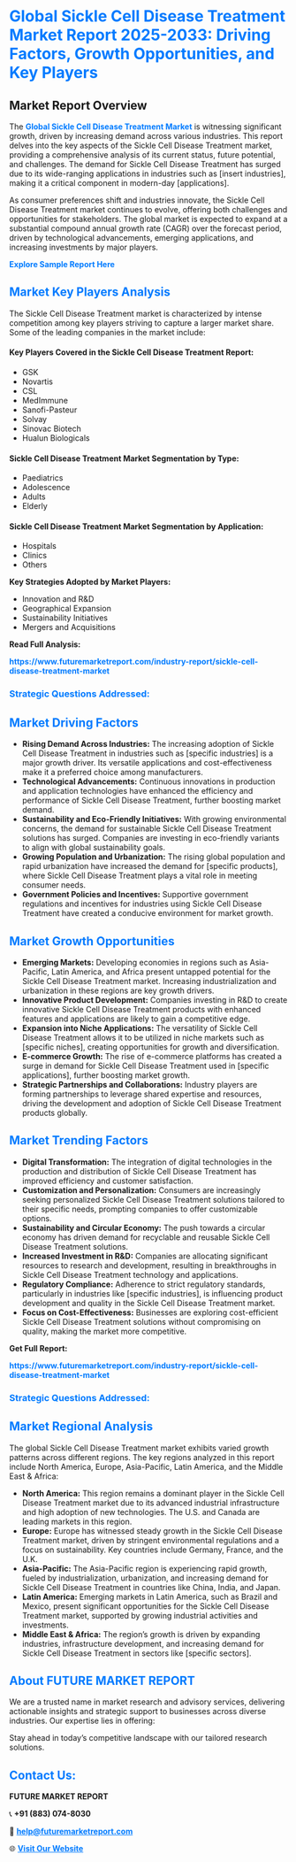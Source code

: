 <h1 style="color: #007BFF;">Global Sickle Cell Disease Treatment Market Report 2025-2033: Driving Factors, Growth Opportunities, and Key Players</h1>

<section id="overview">
<h2>Market Report Overview</h2>
<p>The <a href="https://www.futuremarketreport.com/industry-report/sickle-cell-disease-treatment-market" style="color: #007BFF; text-decoration: none;"><strong>Global Sickle Cell Disease Treatment Market</strong></a> is witnessing significant growth, driven by increasing demand across various industries. This report delves into the key aspects of the Sickle Cell Disease Treatment market, providing a comprehensive analysis of its current status, future potential, and challenges. The demand for Sickle Cell Disease Treatment has surged due to its wide-ranging applications in industries such as [insert industries], making it a critical component in modern-day [applications].</p>
<p>As consumer preferences shift and industries innovate, the Sickle Cell Disease Treatment market continues to evolve, offering both challenges and opportunities for stakeholders. The global market is expected to expand at a substantial compound annual growth rate (CAGR) over the forecast period, driven by technological advancements, emerging applications, and increasing investments by major players.</p>
</section>

<section id="overview">
<p><a href="https://www.futuremarketreport.com/request-sample/reportId=36245" style="color: #007BFF; text-decoration: none;"><strong>Explore Sample Report Here</strong></a></p>
</section>

<section id="key-players">
<h2 style="color: #007BFF;">Market Key Players Analysis</h2>
<p>The Sickle Cell Disease Treatment market is characterized by intense competition among key players striving to capture a larger market share. Some of the leading companies in the market include:</p>
<h4>Key Players Covered in the Sickle Cell Disease Treatment Report:</h4>
<ul><li>GSK</li><li>Novartis</li><li>CSL</li><li>MedImmune</li><li>Sanofi-Pasteur</li><li>Solvay</li><li>Sinovac Biotech</li><li>Hualun Biologicals</li></ul>
<h4>Sickle Cell Disease Treatment Market Segmentation by Type:</h4>
<ul><li>Paediatrics</li><li>Adolescence</li><li>Adults</li><li>Elderly</li></ul>

<h4>Sickle Cell Disease Treatment Market Segmentation by Application:</h4>
<ul><li>Hospitals</li><li>Clinics</li><li>Others</li></ul>
<p><strong>Key Strategies Adopted by Market Players:</strong></p>
<ul>
<li>Innovation and R&D</li>
<li>Geographical Expansion</li>
<li>Sustainability Initiatives</li>
<li>Mergers and Acquisitions</li>
</ul>
</section>

<section>
<p><strong>Read Full Analysis: </strong></p><a href="https://www.futuremarketreport.com/industry-report/sickle-cell-disease-treatment-market" style="color: #007BFF; text-decoration: none;"><strong>https://www.futuremarketreport.com/industry-report/sickle-cell-disease-treatment-market</strong></a>
<h3 style="color: #007BFF;">Strategic Questions Addressed:</h3>
</section>

<section id="driving-factors">
<h2 style="color: #007BFF;">Market Driving Factors</h2>
<ul>
<li><strong>Rising Demand Across Industries:</strong> The increasing adoption of Sickle Cell Disease Treatment in industries such as [specific industries] is a major growth driver. Its versatile applications and cost-effectiveness make it a preferred choice among manufacturers.</li>
<li><strong>Technological Advancements:</strong> Continuous innovations in production and application technologies have enhanced the efficiency and performance of Sickle Cell Disease Treatment, further boosting market demand.</li>
<li><strong>Sustainability and Eco-Friendly Initiatives:</strong> With growing environmental concerns, the demand for sustainable Sickle Cell Disease Treatment solutions has surged. Companies are investing in eco-friendly variants to align with global sustainability goals.</li>
<li><strong>Growing Population and Urbanization:</strong> The rising global population and rapid urbanization have increased the demand for [specific products], where Sickle Cell Disease Treatment plays a vital role in meeting consumer needs.</li>
<li><strong>Government Policies and Incentives:</strong> Supportive government regulations and incentives for industries using Sickle Cell Disease Treatment have created a conducive environment for market growth.</li>
</ul>
</section>

<section id="growth-opportunities">
<h2 style="color: #007BFF;">Market Growth Opportunities</h2>
<ul>
<li><strong>Emerging Markets:</strong> Developing economies in regions such as Asia-Pacific, Latin America, and Africa present untapped potential for the Sickle Cell Disease Treatment market. Increasing industrialization and urbanization in these regions are key growth drivers.</li>
<li><strong>Innovative Product Development:</strong> Companies investing in R&D to create innovative Sickle Cell Disease Treatment products with enhanced features and applications are likely to gain a competitive edge.</li>
<li><strong>Expansion into Niche Applications:</strong> The versatility of Sickle Cell Disease Treatment allows it to be utilized in niche markets such as [specific niches], creating opportunities for growth and diversification.</li>
<li><strong>E-commerce Growth:</strong> The rise of e-commerce platforms has created a surge in demand for Sickle Cell Disease Treatment used in [specific applications], further boosting market growth.</li>
<li><strong>Strategic Partnerships and Collaborations:</strong> Industry players are forming partnerships to leverage shared expertise and resources, driving the development and adoption of Sickle Cell Disease Treatment products globally.</li>
</ul>
</section>

<section id="trending-factors">
<h2 style="color: #007BFF;">Market Trending Factors</h2>
<ul>
<li><strong>Digital Transformation:</strong> The integration of digital technologies in the production and distribution of Sickle Cell Disease Treatment has improved efficiency and customer satisfaction.</li>
<li><strong>Customization and Personalization:</strong> Consumers are increasingly seeking personalized Sickle Cell Disease Treatment solutions tailored to their specific needs, prompting companies to offer customizable options.</li>
<li><strong>Sustainability and Circular Economy:</strong> The push towards a circular economy has driven demand for recyclable and reusable Sickle Cell Disease Treatment solutions.</li>
<li><strong>Increased Investment in R&D:</strong> Companies are allocating significant resources to research and development, resulting in breakthroughs in Sickle Cell Disease Treatment technology and applications.</li>
<li><strong>Regulatory Compliance:</strong> Adherence to strict regulatory standards, particularly in industries like [specific industries], is influencing product development and quality in the Sickle Cell Disease Treatment market.</li>
<li><strong>Focus on Cost-Effectiveness:</strong> Businesses are exploring cost-efficient Sickle Cell Disease Treatment solutions without compromising on quality, making the market more competitive.</li>
</ul>
</section>

<section>
<p><strong>Get Full Report: </strong></p><a href="https://www.futuremarketreport.com/industry-report/sickle-cell-disease-treatment-market" style="color: #007BFF; text-decoration: none;"><strong>https://www.futuremarketreport.com/industry-report/sickle-cell-disease-treatment-market</strong></a>
<h3 style="color: #007BFF;">Strategic Questions Addressed:</h3>
</section>


<section id="regional-analysis">
<h2 style="color: #007BFF;">Market Regional Analysis</h2>
<p>The global Sickle Cell Disease Treatment market exhibits varied growth patterns across different regions. The key regions analyzed in this report include North America, Europe, Asia-Pacific, Latin America, and the Middle East & Africa:</p>
<ul>
<li><strong>North America:</strong> This region remains a dominant player in the Sickle Cell Disease Treatment market due to its advanced industrial infrastructure and high adoption of new technologies. The U.S. and Canada are leading markets in this region.</li>
<li><strong>Europe:</strong> Europe has witnessed steady growth in the Sickle Cell Disease Treatment market, driven by stringent environmental regulations and a focus on sustainability. Key countries include Germany, France, and the U.K.</li>
<li><strong>Asia-Pacific:</strong> The Asia-Pacific region is experiencing rapid growth, fueled by industrialization, urbanization, and increasing demand for Sickle Cell Disease Treatment in countries like China, India, and Japan.</li>
<li><strong>Latin America:</strong> Emerging markets in Latin America, such as Brazil and Mexico, present significant opportunities for the Sickle Cell Disease Treatment market, supported by growing industrial activities and investments.</li>
<li><strong>Middle East & Africa:</strong> The region’s growth is driven by expanding industries, infrastructure development, and increasing demand for Sickle Cell Disease Treatment in sectors like [specific sectors].</li>
</ul>
</section>

<footer>
<h2 style="color: #007BFF;">About FUTURE MARKET REPORT</h2>
<p>We are a trusted name in market research and advisory services, delivering actionable insights and strategic support to businesses across diverse industries. Our expertise lies in offering:</p>

<p>Stay ahead in today’s competitive landscape with our tailored research solutions.</p>

<h2 style="color: #007BFF;">Contact Us:</h2>
<p><strong>FUTURE MARKET REPORT</strong></p>
<p>📞 <strong>+91 (883) 074-8030</strong></p>
<p>📧 <strong><a href="mailto:help@futuremarketreport.com" style="color: #007BFF;">help@futuremarketreport.com</a></strong></p>
<p>🌐 <strong><a href="https://www.futuremarketreport.com/" style="color: #007BFF;">Visit Our Website</a></strong></p>
</footer>